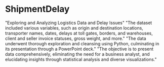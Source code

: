 # ShipmentDelay
"Exploring and Analyzing Logistics Data and Delay Issues"
"The dataset included various variables, such as origin and destination locations, transporter names, dates, delays at toll gates, borders, and warehouses, client and seller invoice statuses, gross weight, and more."
"The data underwent thorough exploration and cleansing using Python, culminating in its presentation through a PowerPoint deck."
"The objective is to present data comprehensively, eliminating the need for a business analyst, and elucidating insights through statistical analysis and diverse visualizations."

